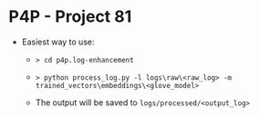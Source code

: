 # P4P - Project 81

- Easiest way to use:
  - `> cd p4p.log-enhancement`
  - `> python process_log.py -l logs\raw\<raw_log> -m trained_vectors\embeddings\<glove_model>`
  
  - The output will be saved to `logs/processed/<output_log>`